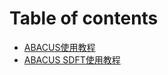 # Table of contents

* [ABACUS使用教程](README.md)
* [ABACUS SDFT使用教程](abacus-sdft-shi-yong-jiao-cheng.md)
